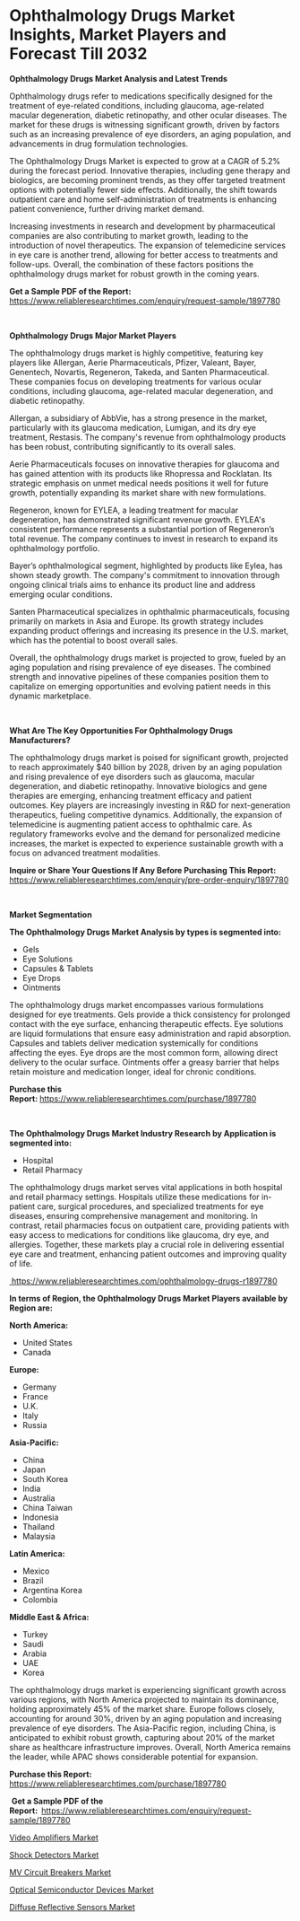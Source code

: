 <p><h1>Ophthalmology Drugs Market Insights, Market Players and Forecast Till 2032</h1></p><p><strong>Ophthalmology Drugs Market Analysis and Latest Trends</strong></p>
<p><p>Ophthalmology drugs refer to medications specifically designed for the treatment of eye-related conditions, including glaucoma, age-related macular degeneration, diabetic retinopathy, and other ocular diseases. The market for these drugs is witnessing significant growth, driven by factors such as an increasing prevalence of eye disorders, an aging population, and advancements in drug formulation technologies.</p><p>The Ophthalmology Drugs Market is expected to grow at a CAGR of 5.2% during the forecast period. Innovative therapies, including gene therapy and biologics, are becoming prominent trends, as they offer targeted treatment options with potentially fewer side effects. Additionally, the shift towards outpatient care and home self-administration of treatments is enhancing patient convenience, further driving market demand.</p><p>Increasing investments in research and development by pharmaceutical companies are also contributing to market growth, leading to the introduction of novel therapeutics. The expansion of telemedicine services in eye care is another trend, allowing for better access to treatments and follow-ups. Overall, the combination of these factors positions the ophthalmology drugs market for robust growth in the coming years.</p></p>
<p><strong>Get a Sample PDF of the Report:&nbsp;</strong> <a href="https://www.reliableresearchtimes.com/enquiry/request-sample/1897780?utm_campaign=3047&utm_medium=2&utm_source=Github&utm_content=ia&utm_term=08032025&utm_id=ophthalmology-drugs">https://www.reliableresearchtimes.com/enquiry/request-sample/1897780</a></p>
<p>&nbsp;</p>
<p><strong>Ophthalmology Drugs Major Market Players</strong></p>
<p><p>The ophthalmology drugs market is highly competitive, featuring key players like Allergan, Aerie Pharmaceuticals, Pfizer, Valeant, Bayer, Genentech, Novartis, Regeneron, Takeda, and Santen Pharmaceutical. These companies focus on developing treatments for various ocular conditions, including glaucoma, age-related macular degeneration, and diabetic retinopathy.</p><p>Allergan, a subsidiary of AbbVie, has a strong presence in the market, particularly with its glaucoma medication, Lumigan, and its dry eye treatment, Restasis. The company's revenue from ophthalmology products has been robust, contributing significantly to its overall sales.</p><p>Aerie Pharmaceuticals focuses on innovative therapies for glaucoma and has gained attention with its products like Rhopressa and Rocklatan. Its strategic emphasis on unmet medical needs positions it well for future growth, potentially expanding its market share with new formulations.</p><p>Regeneron, known for EYLEA, a leading treatment for macular degeneration, has demonstrated significant revenue growth. EYLEA's consistent performance represents a substantial portion of Regeneron’s total revenue. The company continues to invest in research to expand its ophthalmology portfolio.</p><p>Bayer’s ophthalmological segment, highlighted by products like Eylea, has shown steady growth. The company's commitment to innovation through ongoing clinical trials aims to enhance its product line and address emerging ocular conditions.</p><p>Santen Pharmaceutical specializes in ophthalmic pharmaceuticals, focusing primarily on markets in Asia and Europe. Its growth strategy includes expanding product offerings and increasing its presence in the U.S. market, which has the potential to boost overall sales.</p><p>Overall, the ophthalmology drugs market is projected to grow, fueled by an aging population and rising prevalence of eye diseases. The combined strength and innovative pipelines of these companies position them to capitalize on emerging opportunities and evolving patient needs in this dynamic marketplace.</p></p>
<p>&nbsp;</p>
<p><strong>What Are The Key Opportunities For Ophthalmology Drugs Manufacturers?</strong></p>
<p><p>The ophthalmology drugs market is poised for significant growth, projected to reach approximately $40 billion by 2028, driven by an aging population and rising prevalence of eye disorders such as glaucoma, macular degeneration, and diabetic retinopathy. Innovative biologics and gene therapies are emerging, enhancing treatment efficacy and patient outcomes. Key players are increasingly investing in R&D for next-generation therapeutics, fueling competitive dynamics. Additionally, the expansion of telemedicine is augmenting patient access to ophthalmic care. As regulatory frameworks evolve and the demand for personalized medicine increases, the market is expected to experience sustainable growth with a focus on advanced treatment modalities.</p></p>
<p><strong>Inquire or Share Your Questions If Any Before Purchasing This Report:</strong> <a href="https://www.reliableresearchtimes.com/enquiry/pre-order-enquiry/1897780?utm_campaign=3047&utm_medium=2&utm_source=Github&utm_content=ia&utm_term=08032025&utm_id=ophthalmology-drugs">https://www.reliableresearchtimes.com/enquiry/pre-order-enquiry/1897780</a></p>
<p>&nbsp;</p>
<p><strong>Market Segmentation</strong></p>
<p><strong>The Ophthalmology Drugs Market Analysis by types is segmented into:</strong></p>
<p><ul><li>Gels</li><li>Eye Solutions</li><li>Capsules & Tablets</li><li>Eye Drops</li><li>Ointments</li></ul></p>
<p><p>The ophthalmology drugs market encompasses various formulations designed for eye treatments. Gels provide a thick consistency for prolonged contact with the eye surface, enhancing therapeutic effects. Eye solutions are liquid formulations that ensure easy administration and rapid absorption. Capsules and tablets deliver medication systemically for conditions affecting the eyes. Eye drops are the most common form, allowing direct delivery to the ocular surface. Ointments offer a greasy barrier that helps retain moisture and medication longer, ideal for chronic conditions.</p></p>
<p><strong>Purchase this Report:&nbsp;</strong><a href="https://www.reliableresearchtimes.com/purchase/1897780?utm_campaign=3047&utm_medium=2&utm_source=Github&utm_content=ia&utm_term=08032025&utm_id=ophthalmology-drugs">https://www.reliableresearchtimes.com/purchase/1897780</a></p>
<p>&nbsp;</p>
<p><strong>The Ophthalmology Drugs Market Industry Research by Application is segmented into:</strong></p>
<p><ul><li>Hospital</li><li>Retail Pharmacy</li></ul></p>
<p><p>The ophthalmology drugs market serves vital applications in both hospital and retail pharmacy settings. Hospitals utilize these medications for in-patient care, surgical procedures, and specialized treatments for eye diseases, ensuring comprehensive management and monitoring. In contrast, retail pharmacies focus on outpatient care, providing patients with easy access to medications for conditions like glaucoma, dry eye, and allergies. Together, these markets play a crucial role in delivering essential eye care and treatment, enhancing patient outcomes and improving quality of life.</p></p>
<p><a href="https://www.reliableresearchtimes.com/ophthalmology-drugs-r1897780?utm_campaign=3047&utm_medium=2&utm_source=Github&utm_content=ia&utm_term=08032025&utm_id=ophthalmology-drugs">&nbsp;https://www.reliableresearchtimes.com/ophthalmology-drugs-r1897780</a></p>
<p><strong>In terms of Region, the Ophthalmology Drugs Market Players available by Region are:</strong></p>
<p>
    <p> <strong> North America: </strong>
        <ul>
            <li>United States</li>
            <li>Canada</li>
        </ul>
        </p> 
    <p> <strong> Europe: </strong>
        <ul>
            <li>Germany</li>
            <li>France</li>
            <li>U.K.</li>
            <li>Italy</li>
            <li>Russia</li>
        </ul>
        </p> 
    <p> <strong> Asia-Pacific: </strong>
        <ul>
            <li>China</li>
            <li>Japan</li>
            <li>South Korea</li>
            <li>India</li>
            <li>Australia</li>
            <li>China Taiwan</li>
            <li>Indonesia</li>
            <li>Thailand</li>
            <li>Malaysia</li>
        </ul>
        </p> 
    <p> <strong> Latin America: </strong>
        <ul>
            <li>Mexico</li>
            <li>Brazil</li>
            <li>Argentina Korea</li>
            <li>Colombia</li>
        </ul>
        </p> 
    <p> <strong> Middle East & Africa: </strong>
        <ul>
            <li>Turkey</li>
            <li>Saudi</li>
            <li>Arabia</li>
            <li>UAE</li>
            <li>Korea</li>
        </ul>
    </p>
    </p>
<p><p>The ophthalmology drugs market is experiencing significant growth across various regions, with North America projected to maintain its dominance, holding approximately 45% of the market share. Europe follows closely, accounting for around 30%, driven by an aging population and increasing prevalence of eye disorders. The Asia-Pacific region, including China, is anticipated to exhibit robust growth, capturing about 20% of the market share as healthcare infrastructure improves. Overall, North America remains the leader, while APAC shows considerable potential for expansion.</p></p>
<p><strong>Purchase this Report: </strong><a href="https://www.reliableresearchtimes.com/purchase/1897780?utm_campaign=3047&utm_medium=2&utm_source=Github&utm_content=ia&utm_term=08032025&utm_id=ophthalmology-drugs">https://www.reliableresearchtimes.com/purchase/1897780</a></p>
<p>&nbsp;<strong>Get a Sample PDF of the Report:&nbsp;&nbsp;</strong><a href="https://www.reliableresearchtimes.com/enquiry/request-sample/1897780?utm_campaign=3047&utm_medium=2&utm_source=Github&utm_content=ia&utm_term=08032025&utm_id=ophthalmology-drugs">https://www.reliableresearchtimes.com/enquiry/request-sample/1897780</a></p>
<p><strong></strong></p>
<p><p><a href="https://www.linkedin.com/pulse/navigating-video-amplifiers-market-size-trends-revenue-growth-5tuge?utm_campaign=3047&utm_medium=2&utm_source=Github&utm_content=ia&utm_term=08032025&utm_id=ophthalmology-drugs">Video Amplifiers Market</a></p><p><a href="https://www.linkedin.com/pulse/anticipated-growth-shock-detectors-market-2025-2032-set-0zjae?utm_campaign=3047&utm_medium=2&utm_source=Github&utm_content=ia&utm_term=08032025&utm_id=ophthalmology-drugs">Shock Detectors Market</a></p><p><a href="https://www.linkedin.com/pulse/mv-circuit-breakers-market-analysis-global-opportunities-t1nle?utm_campaign=3047&utm_medium=2&utm_source=Github&utm_content=ia&utm_term=08032025&utm_id=ophthalmology-drugs">MV Circuit Breakers Market</a></p><p><a href="https://www.linkedin.com/pulse/exploring-growth-opportunities-optical-semiconductor-devices-cwime?utm_campaign=3047&utm_medium=2&utm_source=Github&utm_content=ia&utm_term=08032025&utm_id=ophthalmology-drugs">Optical Semiconductor Devices Market</a></p><p><a href="https://www.linkedin.com/pulse/extensive-study-global-diffuse-reflective-sensors-market-ufzhe?utm_campaign=3047&utm_medium=2&utm_source=Github&utm_content=ia&utm_term=08032025&utm_id=ophthalmology-drugs">Diffuse Reflective Sensors Market</a></p></p>